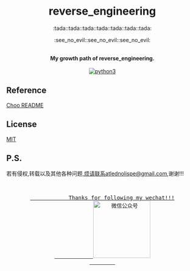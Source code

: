 <h1 align="center">reverse_engineering</h1>

<div align="center">
    <p>:tada::tada::tada::tada::tada::tada::tada:</p>
    <p>:see_no_evil::see_no_evil::see_no_evil:</p>
</div>

<br />

<div align="center">
    <strong>My growth path of reverse_engineering.</strong>
</div>

<br />

<div align="center">
  <!-- python version -->
  <a href="https://docs.python.org/3.7/">
    <img src="https://img.shields.io/badge/python-3-orange.svg?style=for-the-badge&logo=appveyor"
      alt="python3" />
  </a>
</div>

## Reference
[Choo README](https://raw.githubusercontent.com/choojs/choo/master/README.md)

## License
[MIT](https://tldrlegal.com/license/mit-license)

## P.S.
若有侵权,转载以及其他各种问题,烦请联系atlednolispe@gmail.com,谢谢!!!

<span align="center">
    <pre>
        <!-- mp weixin -->
        <a href="http://mp.weixin.qq.com/rr?timestamp=1573802788&src=3&ver=1&signature=2OikRyWJZLA3ts*n-CTg0I8nNwBxmCQt1qBd*rG-WpedXhx*NJ3YTtBQBREkLcIzJA27gEwmzxguBJ8CvThoxOeHeY3-L8dg*XIaZqrbDRg=" align="center">
            Thanks for following my wechat!!!
            <img src="http://mp.weixin.qq.com/rr?timestamp=1573802788&src=3&ver=1&signature=2OikRyWJZLA3ts*n-CTg0I8nNwBxmCQt1qBd*rG-WpedXhx*NJ3YTtBQBREkLcIzJA27gEwmzxguBJ8CvThoxOeHeY3-L8dg*XIaZqrbDRg="
                height="150" width="150"
                alt="微信公众号" />
        </a>
    </pre>
</span>